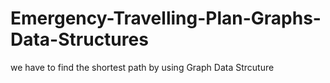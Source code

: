 # Emergency-Travelling-Plan-Graphs-Data-Structures
we have to find the shortest path by using Graph Data Strcuture
